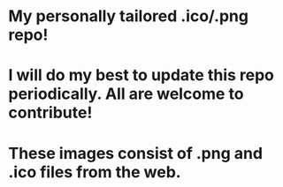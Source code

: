 # My personally tailored .ico/.png repo!
# I will do my best to update this repo periodically. All are welcome to contribute! 
# These images consist of .png and .ico files from the web.
